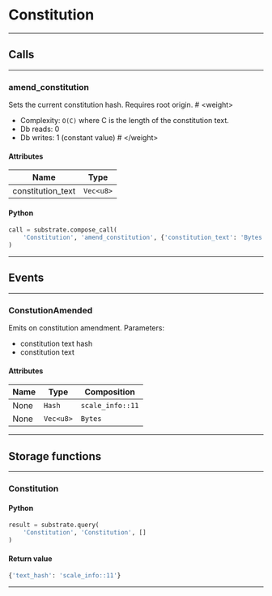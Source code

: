 
# Constitution

---------
## Calls

---------
### amend_constitution
Sets the current constitution hash. Requires root origin.
\# &lt;weight&gt;
- Complexity: `O(C)` where C is the length of the constitution text.
- Db reads: 0
- Db writes: 1 (constant value)
\# &lt;/weight&gt;
#### Attributes
| Name | Type |
| -------- | -------- | 
| constitution_text | `Vec<u8>` | 

#### Python
```python
call = substrate.compose_call(
    'Constitution', 'amend_constitution', {'constitution_text': 'Bytes'}
)
```

---------
## Events

---------
### ConstutionAmended
Emits on constitution amendment.
Parameters:
- constitution text hash
- constitution text
#### Attributes
| Name | Type | Composition
| -------- | -------- | -------- |
| None | `Hash` | ```scale_info::11```
| None | `Vec<u8>` | ```Bytes```

---------
## Storage functions

---------
### Constitution

#### Python
```python
result = substrate.query(
    'Constitution', 'Constitution', []
)
```

#### Return value
```python
{'text_hash': 'scale_info::11'}
```
---------
